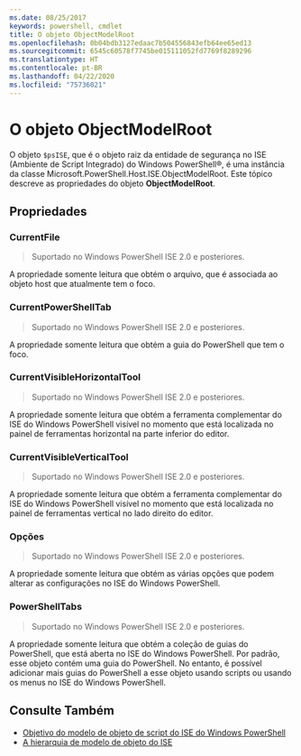 ```yaml
---
ms.date: 08/25/2017
keywords: powershell, cmdlet
title: O objeto ObjectModelRoot
ms.openlocfilehash: 0b04bdb3127edaac7b504556843efb64ee65ed13
ms.sourcegitcommit: 6545c60578f7745be015111052fd7769f8289296
ms.translationtype: HT
ms.contentlocale: pt-BR
ms.lasthandoff: 04/22/2020
ms.locfileid: "75736021"
---
```

# <a name="the-objectmodelroot-object"></a>O objeto ObjectModelRoot

O objeto `$psISE`, que é o objeto raiz da entidade de segurança no ISE (Ambiente de Script Integrado) do Windows PowerShell®, é uma instância da classe Microsoft.PowerShell.Host.ISE.ObjectModelRoot. Este tópico descreve as propriedades do objeto **ObjectModelRoot**.

## <a name="properties"></a>Propriedades

### <a name="currentfile"></a>CurrentFile

> Suportado no Windows PowerShell ISE 2.0 e posteriores.

A propriedade somente leitura que obtém o arquivo, que é associada ao objeto host que atualmente tem o foco.

### <a name="currentpowershelltab"></a>CurrentPowerShellTab

> Suportado no Windows PowerShell ISE 2.0 e posteriores.

A propriedade somente leitura que obtém a guia do PowerShell que tem o foco.

### <a name="currentvisiblehorizontaltool"></a>CurrentVisibleHorizontalTool

> Suportado no Windows PowerShell ISE 2.0 e posteriores.

A propriedade somente leitura que obtém a ferramenta complementar do ISE do Windows PowerShell visível no momento que está localizada no painel de ferramentas horizontal na parte inferior do editor.

### <a name="currentvisibleverticaltool"></a>CurrentVisibleVerticalTool

> Suportado no Windows PowerShell ISE 2.0 e posteriores.

A propriedade somente leitura que obtém a ferramenta complementar do ISE do Windows PowerShell visível no momento que está localizada no painel de ferramentas vertical no lado direito do editor.

### <a name="options"></a>Opções

> Suportado no Windows PowerShell ISE 2.0 e posteriores.

A propriedade somente leitura que obtém as várias opções que podem alterar as configurações no ISE do Windows PowerShell.

### <a name="powershelltabs"></a>PowerShellTabs

> Suportado no Windows PowerShell ISE 2.0 e posteriores.

A propriedade somente leitura que obtém a coleção de guias do PowerShell, que está aberta no ISE do Windows PowerShell. Por padrão, esse objeto contém uma guia do PowerShell. No entanto, é possível adicionar mais guias do PowerShell a esse objeto usando scripts ou usando os menus no ISE do Windows PowerShell.

## <a name="see-also"></a>Consulte Também

- [Objetivo do modelo de objeto de script do ISE do Windows PowerShell](Purpose-of-the-Windows-PowerShell-ISE-Scripting-Object-Model.md)
- [A hierarquia de modelo de objeto do ISE](The-ISE-Object-Model-Hierarchy.md)